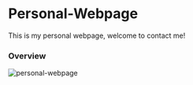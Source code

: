 # Personal-Webpage
This is my personal webpage, welcome to contact me!
### Overview
![personal-webpage](https://user-images.githubusercontent.com/14805432/39100643-a12688b6-465a-11e8-86f4-ffa27ec2b394.png)
